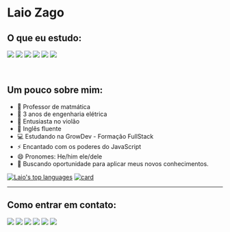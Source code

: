 # **Laio Zago**

## O que eu estudo:

<img src="https://img.shields.io/badge/HTML5-E34F26?style=for-the-badge&logo=html5&logoColor=white" /> <img src="https://img.shields.io/badge/CSS3-1572B6?style=for-the-badge&logo=css3&logoColor=white" /> <img src="https://img.shields.io/badge/JavaScript-F7DF1E?style=for-the-badge&logo=javascript&logoColor=black" /> <img src="https://img.shields.io/badge/React-20232A?style=for-the-badge&logo=react&logoColor=61DAFB" /> <img src="https://img.shields.io/badge/Bootstrap-563D7C?style=for-the-badge&logo=bootstrap&logoColor=white" /> <img src="https://img.shields.io/badge/Git-E34F26?style=for-the-badge&logo=git&logoColor=white" />


<br>

## Um pouco sobre mim:
- 📐 Professor de matmática
- 🔌 3 anos de engenharia elétrica
- 🎸 Entusiasta no violão
- 👅 Inglês fluente
- 💻 Estudando na GrowDev - Formação FullStack
- ⚡ Encantado com os poderes do JavaScript
- 😄 Pronomes: He/him ele/dele
- 👯 Buscando oportunidade para aplicar meus novos conhecimentos.



[![Laio's top languages](https://github-readme-stats.vercel.app/api/top-langs/?username=laiozago&theme=dark)](https://github.com/laiozago/github-readme-stats) [![card](https://github-readme-stats.vercel.app/api?username=laiozago&theme=dark)](https://github.com/anuraghazra/github-readme-stats)


---
## Como entrar em contato:

<a href = "https://twitter.com/laiozago"><img src="https://img.shields.io/badge/Twitter-1DA1F2?style=for-the-badge&logo=twitter&logoColor=white"></a>
<a href = "https://www.linkedin.com/in/laiozago/"><img src="https://img.shields.io/badge/GitHub-100000?style=for-the-badge&logo=github&logoColor=white"></a>
<a href = "https://github.com/laiozago"><img src="https://img.shields.io/badge/GitHub-100000?style=for-the-badge&logo=github&logoColor=white"></a>
<a href = "https://wa.me/+5521999036284"><img src="https://img.shields.io/badge/WhatsApp-25D366?style=for-the-badge&logo=whatsapp&logoColor=white"></a>
<a href = "https://t.me/laiozago"><img src="https://img.shields.io/badge/Telegram-2CA5E0?style=for-the-badge&logo=telegram&logoColor=white"></a>
<a href="mailto: laiozago@gmail.com"><img src="https://img.shields.io/badge/Gmail-D14836?style=for-the-badge&logo=gmail&logoColor=white"></a>


